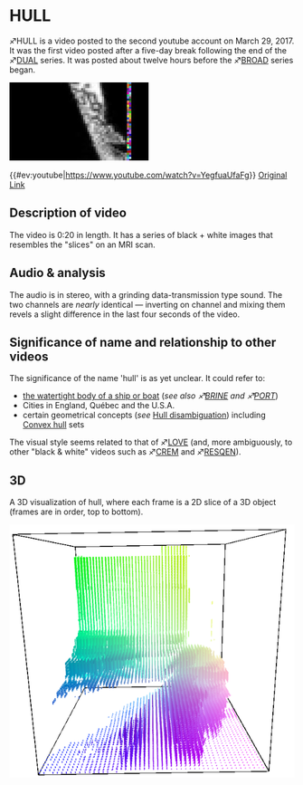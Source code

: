 # HULL

♐HULL is a video posted to the second youtube account on March 29, 2017.
It was the first video posted after a five-day break following the end
of the ♐[DUAL](DUAL "wikilink") series. It was posted about twelve hours
before the ♐[BROAD](BROAD "wikilink") series began.

![Thumbnail of ♐HULL](Hull.jpeg "Thumbnail of ♐HULL")

{{\#ev:youtube|<https://www.youtube.com/watch?v=YegfuaUfaFg>}} [Original Link](https://youtu.be/td2T8X1V8P4)

## Description of video

The video is 0:20 in length. It has a series of black + white images
that resembles the "slices" on an MRI scan.

## Audio & analysis

The audio is in stereo, with a grinding data-transmission type sound.
The two channels are *nearly* identical — inverting on channel and
mixing them revels a slight difference in the last four seconds of the
video.

## Significance of name and relationship to other videos

The significance of the name 'hull' is as yet unclear. It could refer
to:

  - [the watertight body of a ship or boat](https://en.wikipedia.org/wiki/Hull_\(watercraft\)) (*see also
    ♐[BRINE](BRINE "wikilink") and ♐[PORT](PORT "wikilink")*)
  - Cities in England, Québec and the U.S.A.
  - certain geometrical concepts (*see* [Hull disambiguation](https://en.wikipedia.org/wiki/Hull)) including
    [Convex hull](https://en.wikipedia.org/wiki/Convex_hull) sets

The visual style seems related to that of ♐[LOVE](LOVE "wikilink") (and,
more ambiguously, to other "black & white" videos such as
♐[CREM](CREM "wikilink") and ♐[RESQEN](RESQEN "wikilink")).

## 3D

A 3D visualization of hull, where each frame is a 2D slice of a 3D
object (frames are in order, top to bottom).

![HULL\_3d.png](HULL_3d.png "HULL_3d.png")

